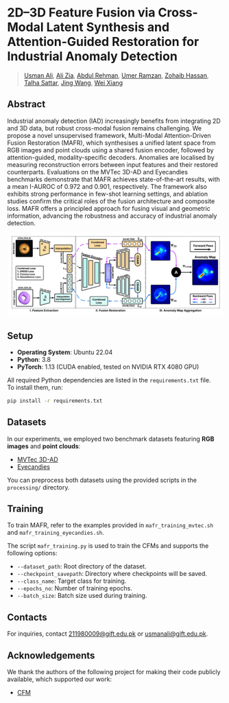 #  2D–3D Feature Fusion via Cross-Modal Latent Synthesis and Attention-Guided Restoration for Industrial Anomaly Detection

>  [Usman Ali](https://scholar.google.com.pk/citations?user=2A32xVQAAAAJ&hl=en&oi=sra), [Ali Zia](https://ali-zia.me/), [Abdul Rehman](https://scholar.google.com.pk/citations?user=A_jBBxIAAAAJ&hl=en), [Umer Ramzan](https://scholar.google.com/citations?user=D3AhoccAAAAJ&hl=en), [Zohaib Hassan](), [Talha Sattar](), [Jing Wang](https://scholar.google.com/citations?user=k33AbSYAAAAJ&hl=en&oi=sra), [Wei Xiang](https://scholar.google.com/citations?user=VxQUr90AAAAJ&hl=en)

## Abstract

Industrial anomaly detection (IAD) increasingly benefits from integrating 2D and 3D data, but robust cross-modal fusion remains challenging. We propose a novel unsupervised framework, Multi-Modal Attention-Driven Fusion Restoration (MAFR), which synthesises a unified latent space from RGB images and point clouds using a shared fusion encoder, followed by attention-guided, modality-specific decoders. Anomalies are localised by measuring reconstruction errors between input features and their restored counterparts. Evaluations on the MVTec 3D-AD and Eyecandies benchmarks demonstrate that MAFR achieves state-of-the-art results, with a mean I-AUROC of 0.972 and 0.901, respectively. The framework also exhibits strong performance in few-shot learning settings, and ablation studies confirm the critical roles of the fusion architecture and composite loss. MAFR offers a principled approach for fusing visual and geometric information, advancing the robustness and accuracy of industrial anomaly detection.

![framework](figures/MAFR.png)

## Setup

- **Operating System**: Ubuntu 22.04  
- **Python**: 3.8  
- **PyTorch**: 1.13 (CUDA enabled, tested on NVIDIA RTX 4080 GPU)  

All required Python dependencies are listed in the `requirements.txt` file.  
To install them, run:

```bash
pip install -r requirements.txt
```

## Datasets

In our experiments, we employed two benchmark datasets featuring **RGB images** and **point clouds**:  
- [MVTec 3D-AD](https://www.mvtec.com/company/research/datasets/mvtec-3d-ad)  
- [Eyecandies](https://eyecan-ai.github.io/eyecandies/)
  
You can preprocess both datasets using the provided scripts in the `processing/` directory.

## Training

To train MAFR, refer to the examples provided in `mafr_training_mvtec.sh` and `mafr_training_eyecandies.sh`.

The script `mafr_training.py` is used to train the CFMs and supports the following options:
- `--dataset_path`: Root directory of the dataset.
- `--checkpoint_savepath`: Directory where checkpoints will be saved.
- `--class_name`: Target class for training.
- `--epochs_no`: Number of training epochs.
- `--batch_size`: Batch size used during training.


## Contacts

For inquiries, contact [211980009@gift.edu.pk](mailto:211980009@gift.edu.pk) or [usmanali@gift.edu.pk](mailto:usmanali@gift.edu.pk).

## Acknowledgements

We thank the authors of the following project for making their code publicly available, which supported our work:

- [CFM](https://github.com/CVLAB-Unibo/crossmodal-feature-mapping)
